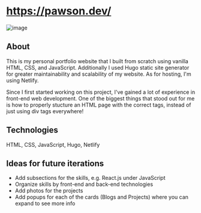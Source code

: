 # https://pawson.dev/
![image](https://user-images.githubusercontent.com/58745400/135783918-a186dc1e-5b83-4579-9562-3a695d5b6d9d.png)

## About
This is my personal portfolio website that I built from scratch using vanilla HTML, CSS, and JavaScript. Additionally I used Hugo static site generator for greater maintainability and scalability of my website. As for hosting, I'm using Netlify.

Since I first started working on this project, I've gained a lot of experience in front-end web development. One of the biggest things that stood out for me is how to properly stucture an HTML page with the correct tags, instead of just using div tags everywhere!

## Technologies
HTML, CSS, JavaScript, Hugo, Netlify

## Ideas for future iterations
- Add subsections for the skills, e.g. React.js under JavaScript
- Organize skills by front-end and back-end technologies
- Add photos for the projects
- Add popups for each of the cards (Blogs and Projects) where you can expand to see more info
